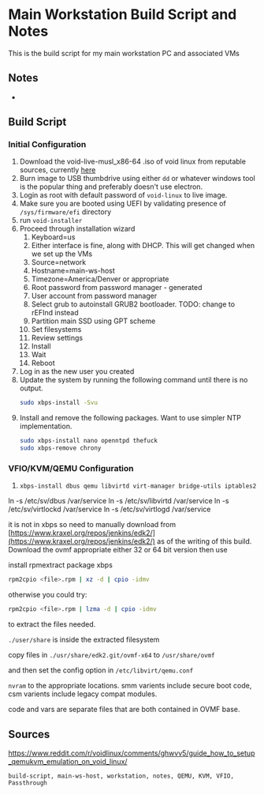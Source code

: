 <h1 id="top">Main Workstation Build Script and Notes</h1>

This is the build script for my main workstation PC and associated VMs 


<h2 id="notes">Notes</h2>

-

<h2 id="build-script">Build Script</h2>

<h3 id="initial-configuration">Initial Configuration</h3>

1. Download the void-live-musl\_x86-64 .iso of void linux from reputable sources, currently [here](https://alpha.de.repo.voidlinux.org/live/current/)
2. Burn image to USB thumbdrive using either `dd` or whatever windows tool is the popular thing and preferably doesn't use electron.
3. Login as root with default password of `void-linux` to live image.
4. Make sure you are booted using UEFI by validating presence of `/sys/firmware/efi` directory
4. run `void-installer`
5. Proceed through installation wizard
	1. Keyboard=us
	2. Either interface is fine, along with DHCP. This will get changed when we set up the VMs
	3. Source=network
	4. Hostname=main-ws-host
	5. Timezone=America/Denver or appropriate
	6. Root password from password manager - generated
	7. User account from password manager
	8. Select grub to autoinstall GRUB2 bootloader. TODO: change to rEFInd instead
	9. Partition main SSD using GPT scheme
	10. Set filesystems
	11. Review settings
	12. Install
	13. Wait
	14. Reboot
6. Log in as the new user you created
7. Update the system by running the following command until there is no output.
	```bash
	sudo xbps-install -Svu
	```
9. Install and remove the following packages. Want to use simpler NTP implementation.
	```bash
	sudo xbps-install nano openntpd thefuck
	sudo xbps-remove chrony
	```

<h3 id="vfio-kvm-qemu-config">VFIO/KVM/QEMU Configuration</h3>

1. `xbps-install dbus qemu libvirtd virt-manager bridge-utils iptables2` 

ln -s /etc/sv/dbus /var/service
ln -s /etc/sv/libvirtd /var/service
ln -s /etc/sv/virtlockd /var/service
ln -s /etc/sv/virtlogd /var/service

it is not in xbps so need to manually download from [https://www.kraxel.org/repos/jenkins/edk2/](https://www.kraxel.org/repos/jenkins/edk2/) as of the writing of this build. Download the ovmf appropriate either 32 or 64 bit version then use

install rpmextract package xbps
```bash
rpm2cpio <file>.rpm | xz -d | cpio -idmv
```
otherwise you could try:
```bash
rpm2cpio <file>.rpm | lzma -d | cpio -idmv
```
to extract the files needed.

`./user/share` is inside the extracted filesystem

copy files in `./usr/share/edk2.git/ovmf-x64` to `/usr/share/ovmf`

and then set the config option in `/etc/libvirt/qemu.conf`

`nvram` to the appropriate locations. smm varients include secure boot code, csm varients include legacy compat modules.

code and vars are separate files that are both contained in OVMF base.

<h2 id="sources">Sources</h2>

<https://www.reddit.com/r/voidlinux/comments/ghwvv5/guide_how_to_setup_qemukvm_emulation_on_void_linux/>


```tags
build-script, main-ws-host, workstation, notes, QEMU, KVM, VFIO, Passthrough
```
